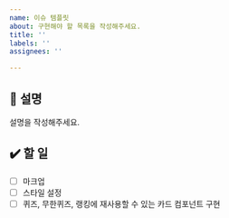 ```yaml
---
name: 이슈 템플릿
about: 구현해야 할 목록을 작성해주세요.
title: ''
labels: ''
assignees: ''

---
```


## 📄 설명

설명을 작성해주세요.

## ✔️ 할 일

- [ ] 마크업
- [ ] 스타일 설정
- [ ] 퀴즈, 무한퀴즈, 랭킹에 재사용할 수 있는 카드 컴포넌트 구현
